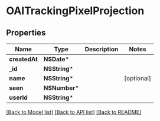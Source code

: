 # OAITrackingPixelProjection

## Properties
Name | Type | Description | Notes
------------ | ------------- | ------------- | -------------
**createdAt** | **NSDate*** |  | 
**_id** | **NSString*** |  | 
**name** | **NSString*** |  | [optional] 
**seen** | **NSNumber*** |  | 
**userId** | **NSString*** |  | 

[[Back to Model list]](../README#documentation-for-models) [[Back to API list]](../README#documentation-for-api-endpoints) [[Back to README]](../README)


